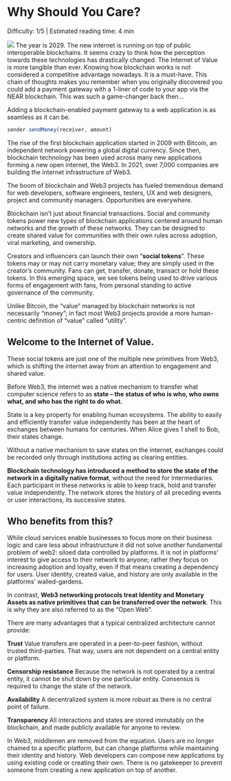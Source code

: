 # Why Should You Care?

<Difficulty> Difficulty: 1/5 | Estimated reading time: 4 min </Difficulty>

<ImageContainer>
    <img src="/images/chap_1.png">
</ImageContainer>

<Spacer />

<BackgroundContainer>
The year is 2029. The new internet is running on top of public interoperable blockchains. It seems crazy to think how the perception towards these technologies has drastically changed. The Internet of Value is more tangible than ever. Knowing how blockchain works is not considered a competitive advantage nowadays. It is a must-have.
<Spacer />
This chain of thoughts makes you remember when you originally discovered you could add a payment gateway with a 1-liner of code to your app via the NEAR blockchain. This was such a game-changer back then...
</BackgroundContainer>
<Spacer />

Adding a blockchain-enabled payment gateway to a web application is as seamless as it can be.

```javascript
sender.sendMoney(receiver, amount)
```

The rise of the first blockchain application started in 2009 with Bitcoin, an independent network powering a global digital currency. Since then, blockchain technology has been used across many new applications forming a new open internet, the Web3. In 2021, over 7,000 companies are building the internet infrastructure of Web3.

The boom of blockchain and Web3 projects has fueled tremendous demand for web developers, software engineers, testers, UX and web designers, project and community managers. Opportunities are everywhere.

Blockchain isn’t just about financial transactions. Social and community tokens power new types of blockchain applications centered around human networks and the growth of these networks. They can be designed to create shared value for communities with their own rules across adoption, viral marketing, and ownership.

Creators and influencers can launch their own “**social tokens**”. These tokens may or may not carry monetary value; they are simply used in the creator’s community. Fans can get, transfer, donate, transact or hold these tokens. In this emerging space, we see tokens being used to drive various forms of engagement with fans, from personal standing to active governance of the community.

<Spacer />

Unlike Bitcoin, the “value” managed by blockchain networks is not necessarily “money”; in fact most Web3 projects provide a more human-centric definition of “value” called “utility”.

## Welcome to the Internet of Value.

These social tokens are just one of the multiple new primitives from Web3, which is shifting the internet away from an attention to engagement and shared value.

Before Web3, the internet was a native mechanism to transfer what computer science refers to as **state – the status of who is who, who owns what, and who has the right to do what.**

State is a key property for enabling human ecosystems. The ability to easily and efficiently transfer value independently has been at the heart of exchanges between humans for centuries. When Alice gives 1 shell to Bob, their states change.

Without a native mechanism to save states on the internet, exchanges could be recorded only through institutions acting as clearing entities.

**Blockchain technology has introduced a method to store the state of the network in a digitally native format**, without the need for intermediaries. Each participant in these networks is able to keep track, hold and transfer value independently. The network stores the history of all preceding events or user interactions, its successive states.

## Who benefits from this?

While cloud services enable businesses to focus more on their business logic and care less about infrastructure it did not solve another fundamental problem of web2: siloed data controlled by platforms. It is not in platforms’ interest to give access to their network to anyone; rather they focus on increasing adoption and loyalty, even if that means creating a dependency for users. User identity, created value, and history are only available in the platforms’ walled-gardens.

In contrast, **Web3 networking protocols treat Identity and Monetary Assets as native primitives that can be transferred over the network**. This is why they are also referred to as the “Open Web”.

There are many advantages that a typical centralized architecture cannot provide:

**Trust**
Value transfers are operated in a peer-to-peer fashion, without trusted third-parties. That way, users are not dependent on a central entity or platform.

**Censorship resistance**
Because the network is not operated by a central entity, it cannot be shut down by one particular entity. Consensus is required to change the state of the network.

**Availability**
A decentralized system is more robust as there is no central point of failure.

**Transparency**
All interactions and states are stored immutably on the blockchain, and made publicly available for anyone to review.

<Spacer />

<BackgroundContainer>
<p>In Web3, middlemen are removed from the equation. Users are no longer chained to a specific platform, but can change platforms while maintaining their identity and history. Web developers can compose new applications by using existing code or creating their own. There is no gatekeeper to prevent someone from creating a new application on top of another.</p>
</BackgroundContainer>

<!-- <img src="/images/chapter_12.jpg"" /> -->
